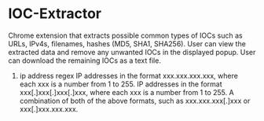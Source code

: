 # IOC-Extractor
Chrome extension that extracts possible common types of IOCs such as URLs, IPv4s, filenames, hashes (MD5, SHA1, SHA256). User can view the extracted data and remove any unwanted IOCs in the displayed popup. User can download the remaining IOCs as a text file.

1. ip address regex
IP addresses in the format xxx.xxx.xxx.xxx, where each xxx is a number from 1 to 255.
IP addresses in the format xxx[.]xxx[.]xxx[.]xxx, where each xxx is a number from 1 to 255.
A combination of both of the above formats, such as xxx.xxx.xxx[.]xxx or xxx[.]xxx.xxx.xxx.
